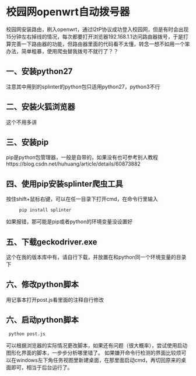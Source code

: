 # 校园网openwrt自动拨号器 #
  校园网安装路由，刷入openwrt，通过l2tP协议成功登入校园网，但是有时会出现15分钟左右掉线的情况，每次都要打开浏览器192.168.1.1访问路由器拨号，于是打算完善一下路由器的功能，但路由器里面的代码看不太懂，转念一想不如用一个笨办法，简单粗暴，使用爬虫替我拨号不就行了？？

## 一、安装python27 ##
  注意其中用到的splinter的python包只适用python27，python3不行
## 二、安装火狐浏览器 ##
  这个不用多讲
## 三、安装pip ##
  pip是python包管理器，一般是自带的，如果没有也可参考别人教程https://blog.csdn.net/huhuang/article/details/60873882
## 四、使用pip安装splinter爬虫工具 ##
  按住shift+鼠标右键，可以在任一目录下打开cmd，在命令行里输入
  
         pip install splinter
  如果报错，那可能是pip或者python的环境变量没设置好
## 五、下载geckodriver.exe ##
  这个在我的版本库中有，请自行下载，并放置在和python同一个环境变量的目录下
## 六、修改python脚本 ##
  用记事本打开post.js看里面的注释自行修改
## 六、启动python脚本 ##
	 python post.js
  可以根据浏览器的实际情况更改脚本，如果还有问题（很大概率），尝试使用启动图形化界面的脚本，一步步分析哪里错了。
  如果嫌开命令行检测的界面比较烦可以在windows左下角任务视图里新建桌面，在那里面启动cmd，再切回原来的桌面即可，相当于后台运行了。
